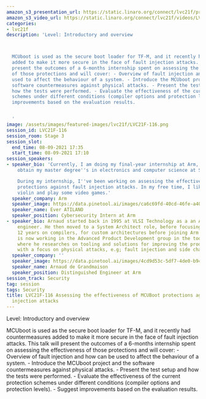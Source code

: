 ```yaml
---
amazon_s3_presentation_url: https://static.linaro.org/connect/lvc21f/presentations/LVC21F-116.pdf
amazon_s3_video_url: https://static.linaro.org/connect/lvc21f/videos/LVC21F-116.mp4
categories:
- lvc21f
description: 'Level: Introductory and overview 



  MCUboot is used as the secure boot loader for TF-M, and it recently had countermeasures
  added to make it more secure in the face of fault injection attacks. This talk will
  present the outcomes of a 6-months internship spent on assessing the effectiveness
  of those protections and will cover: - Overview of fault injection and how can be
  used to affect the behaviour of a system. - Introduce the MCUboot project and the
  software countermeasures against physical attacks. - Present the test setup and
  how the tests were performed. - Evaluate the effectiveness of the current protection
  schemes under different conditions (compiler options and protection levels). - Suggest
  improvements based on the evaluation results.


  '
image: /assets/images/featured-images/lvc21f/LVC21F-116.png
session_id: LVC21F-116
session_room: Stage 3
session_slot:
  end_time: 08-09-2021 17:35
  start_time: 08-09-2021 17:10
session_speakers:
- speaker_bio: 'Currently, I am doing my final-year internship at Arm, in Paris, to
    obtain my master degree''s in electronics and computer science at Sorbonne University.

    During my internship, I''ve been working on assessing the effectiveness of MCUBoot
    protections against fault injection attacks. In my free time, I like to play the
    violin and play some video games.'
  speaker_company: Arm
  speaker_image: https://data.pinetool.ai/images/ca6c69fd-40cd-46fe-a40b-77cdb5d880ab.png
  speaker_name: Ever ATILANO
  speaker_position: Cybersecurity Intern at Arm
- speaker_bio: Arnaud started back in 1995 at VLSI Technology as a an ASIC design
    engineer. He then moved to a System Architect role, before focusing for about
    12 years on compilers, for custom architectures before joining Arm in 2014. He
    is now working in the Advanced Product Development group in the toolchain group,
    where he researches on tooling and solutions for improving the products' security,
    with a focus on physical attacks, e.g; fault injection and side channel.
  speaker_company: ''
  speaker_image: https://data.pinetool.ai/images/4cd9d53c-5df7-4de0-b94c-f543f3994e6a.jpeg
  speaker_name: Arnaud de Grandmaison
  speaker_position: Distinguished Engineer at Arm
session_track: Security
tag: session
tags: Security
title: LVC21F-116 Assessing the effectiveness of MCUBoot protections against fault
  injection attacks
---
```


Level: Introductory and overview 


MCUboot is used as the secure boot loader for TF-M, and it recently had countermeasures added to make it more secure in the face of fault injection attacks. This talk will present the outcomes of a 6-months internship spent on assessing the effectiveness of those protections and will cover: - Overview of fault injection and how can be used to affect the behaviour of a system. - Introduce the MCUboot project and the software countermeasures against physical attacks. - Present the test setup and how the tests were performed. - Evaluate the effectiveness of the current protection schemes under different conditions (compiler options and protection levels). - Suggest improvements based on the evaluation results.